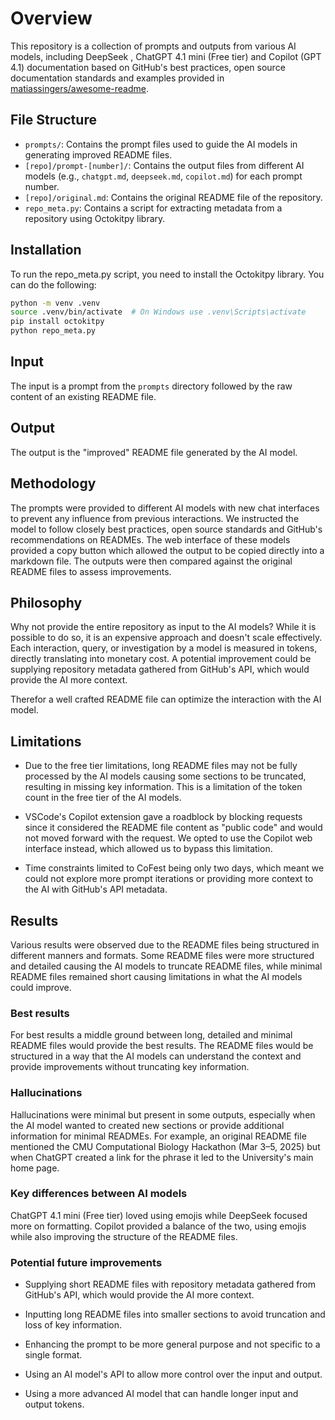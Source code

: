 # Overview

This repository is a collection of prompts and outputs from various AI models, including DeepSeek , ChatGPT 4.1 mini (Free tier) and Copilot (GPT 4.1) documentation based on GitHub's best practices, open source documentation standards and examples provided in [matiassingers/awesome-readme](https://github.com/matiassingers/awesome-readme).

## File Structure

- `prompts/`: Contains the prompt files used to guide the AI models in generating improved README files.
- `[repo]/prompt-[number]/`: Contains the output files from different AI models (e.g., `chatgpt.md`, `deepseek.md`, `copilot.md`) for each prompt number.
- `[repo]/original.md`: Contains the original README file of the repository.
- `repo_meta.py`: Contains a script for extracting metadata from a repository using Octokitpy library.

## Installation

To run the repo_meta.py script, you need to install the Octokitpy library. You can do the following:

```bash
python -m venv .venv
source .venv/bin/activate  # On Windows use .venv\Scripts\activate
pip install octokitpy
python repo_meta.py
```

## Input

The input is a prompt from the `prompts` directory followed by the raw content of an existing README file.

## Output

The output is the "improved" README file generated by the AI model.

## Methodology

The prompts were provided to different AI models with new chat interfaces to prevent any influence from previous interactions. We instructed the model to follow closely best practices, open source standards and GitHub's recommendations on READMEs. The web interface of these models provided a copy button which allowed the output to be copied directly into a markdown file. The outputs were then compared against the original README files to assess improvements.

## Philosophy

Why not provide the entire repository as input to the AI models? While it is possible to do so, it is an expensive approach and doesn't scale effectively. Each interaction, query, or investigation by a model is measured in tokens, directly translating into monetary cost. A potential improvement could be supplying repository metadata gathered from GitHub's API, which would provide the AI more context.

Therefor a well crafted README file can optimize the interaction with the AI model.

## Limitations

- Due to the free tier limitations, long README files may not be fully processed by the AI models causing some sections to be truncated, resulting in missing key information. This is a limitation of the token count in the free tier of the AI models.

- VSCode's Copilot extension gave a roadblock by blocking requests since it considered the README file content as "public code" and would not moved forward with the request. We opted to use the Copilot web interface instead, which allowed us to bypass this limitation.

- Time constraints limited to CoFest being only two days, which meant we could not explore more prompt iterations or providing more context to the AI with GitHub's API metadata.

## Results

Various results were observed due to the README files being structured in different manners and formats. Some README files were more structured and detailed causing the AI models to truncate README files, while minimal README files remained short causing limitations in what the AI models could improve.

### Best results

For best results a middle ground between long, detailed and minimal README files would provide the best results. The README files would be structured in a way that the AI models can understand the context and provide improvements without truncating key information.

### Hallucinations

Hallucinations were minimal but present in some outputs, especially when the AI model wanted to created new sections or provide additional information for minimal READMEs. For example, an original README file mentioned the CMU Computational Biology Hackathon (Mar 3–5, 2025) but when ChatGPT created a link for the phrase it led to the University's main home page.

### Key differences between AI models

ChatGPT 4.1 mini (Free tier) loved using emojis while DeepSeek focused more on formatting. Copilot provided a balance of the two, using emojis while also improving the structure of the README files.

### Potential future improvements

- Supplying short README files with repository metadata gathered from GitHub's API, which would provide the AI more context.

- Inputting long README files into smaller sections to avoid truncation and loss of key information.

- Enhancing the prompt to be more general purpose and not specific to a single format.

- Using an AI model's API to allow more control over the input and output.

- Using a more advanced AI model that can handle longer input and output tokens.